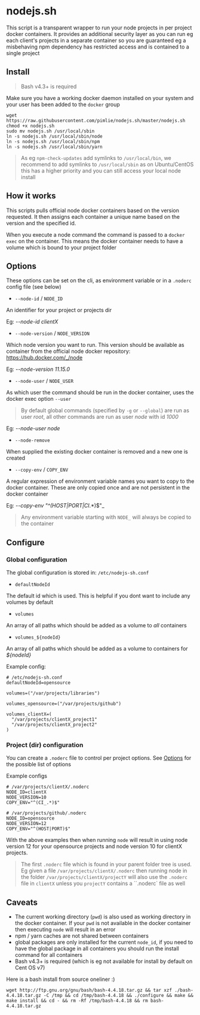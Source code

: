 # nodejs.sh

This script is a transparent wrapper to run your node projects in per project docker containers. It provides an additional security layer as you can run eg each client's projects in a separate container so you are guaranteed eg a misbehaving npm dependency has restricted access and is contained to a single project

## Install

> Bash v4.3+ is required

Make sure you have a working docker daemon installed on your system and your user has been added to the `docker` group

```
wget https://raw.githubusercontent.com/pimlie/nodejs.sh/master/nodejs.sh
chmod +x nodejs.sh
sudo mv nodejs.sh /usr/local/sbin
ln -s nodejs.sh /usr/local/sbin/node
ln -s nodejs.sh /usr/local/sbin/npm
ln -s nodejs.sh /usr/local/sbin/yarn
```
> As eg `npm-check-updates` add symlinks to `/usr/local/bin`, we recommend to add symlinks to `/usr/local/sbin` as on Ubuntu/CentOS this has a higher priority and you can still access your local node install

## How it works

This scripts pulls official node docker containers based on the version requested. It then assigns each container a unique name based on the version and the specified id.

When you execute a node command the command is passed to a `docker exec` on the container. This means the docker container needs to have a volume which is bound to your project folder

## Options

These options can be set on the cli, as environment variable or in a `.noderc` config file (see below)

- `--node-id` / `NODE_ID`

An identifier for your project or projects dir

Eg: _--node-id clientX_

- `--node-version` / `NODE_VERSION`

Which node version you want to run. This version should be available as container from the official node docker repository: https://hub.docker.com/_/node

Eg: _--node-version 11.15.0_

- `--node-user` / `NODE_USER`

As which user the command should be run in the docker container, uses the docker exec option `--user`

> By default global commands (specified by `-g` or `--global`) are run as user _root_, all other commands are run as user _node_ with id _1000_

Eg: _--node-user node_

- `--node-remove`

When supplied the existing docker container is removed and a new one is created

- `--copy-env` / `COPY_ENV`

A regular expression of environment variable names you want to copy to the docker container. These are only copied once and are not persistent in the docker container

Eg: _--copy-env "^(HOST|PORT|CI_.*)$"_

> Any environment variable starting with `NODE_` will always be copied to the container

## Configure

### Global configuration

The global configuration is stored in: `/etc/nodejs-sh.conf`

- `defaultNodeId`

The default id which is used. This is helpful if you dont want to include any volumes by default

- `volumes`

An array of all paths which should be added as a volume to _all_ containers

- `volumes_${nodeId}`

An array of all paths which should be added as a volume to containers for _${nodeId}_

Example config:
```
# /etc/nodejs-sh.conf
defaultNodeId=opensource

volumes=("/var/projects/libraries")

volumes_opensource=("/var/projects/github")

volumes_clientX=(
  "/var/projects/clientX_project1"
  "/var/projects/clientX_project2"
)
```

### Project (dir) configuration

You can create a `.noderc` file to control per project options. See [Options](#Options) for the possible list of options

Example configs

```
# /var/projects/clientX/.noderc
NODE_ID=clientX
NODE_VERSION=10
COPY_ENV="^(CI_.*)$"
```

```
# /var/projects/github/.noderc
NODE_ID=opensource
NODE_VERSION=12
COPY_ENV="^(HOST|PORT)$"
```

With the above examples then when running `node` will result in using node version 12 for your opensource projects and node version 10 for clientX projects.

> The first `.noderc` file which is found in your parent folder tree is used. Eg given a file `/var/projects/clientX/.noderc` then running node in the folder `/var/projects/clientX/projectY` will also use the `.noderc` file in `clientX` unless you `projectY` contains a ``.noderc` file as well

## Caveats

- The current working directory (`pwd`) is also used as working directory in the docker container. If your `pwd` is not available in the docker container then executing `node` will result in an error
- npm / yarn caches are not shared between containers
- global packages are only installed for the current `node_id`, if you need to have the global package in all containers you should run the install command for all containers
- Bash v4.3+ is required (which is eg not available for install by default on Cent OS v7)

Here is a bash install from source oneliner :)
```
wget http://ftp.gnu.org/gnu/bash/bash-4.4.18.tar.gz && tar xzf ./bash-4.4.18.tar.gz -C /tmp && cd /tmp/bash-4.4.18 && ./configure && make && make install && cd - && rm -Rf /tmp/bash-4.4.18 && rm bash-4.4.18.tar.gz
```
